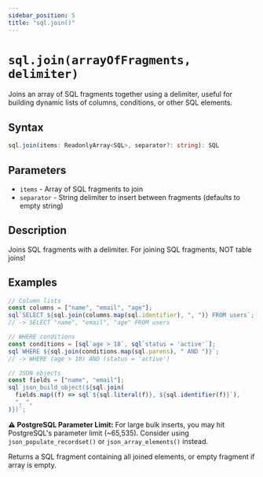 ```yaml
---
sidebar_position: 5
title: "sql.join()"
---
```


# `sql.join(arrayOfFragments, delimiter)`

Joins an array of SQL fragments together using a delimiter, useful for building dynamic lists of columns, conditions, or other SQL elements.

## Syntax

```typescript
sql.join(items: ReadonlyArray<SQL>, separator?: string): SQL
```

## Parameters

- `items` - Array of SQL fragments to join
- `separator` - String delimiter to insert between fragments (defaults to empty string)

## Description

Joins SQL fragments with a delimiter. For joining SQL fragments, NOT table joins!

## Examples

```js
// Column lists
const columns = ["name", "email", "age"];
sql`SELECT ${sql.join(columns.map(sql.identifier), ", ")} FROM users`;
// -> SELECT "name", "email", "age" FROM users

// WHERE conditions
const conditions = [sql`age > 18`, sql`status = 'active'`];
sql`WHERE ${sql.join(conditions.map(sql.parens), " AND ")}`;
// -> WHERE (age > 18) AND (status = 'active')

// JSON objects
const fields = ["name", "email"];
sql`json_build_object(${sql.join(
  fields.map((f) => sql`${sql.literal(f)}, ${sql.identifier(f)}`),
  ", ",
)})`;
```

**⚠️ PostgreSQL Parameter Limit:** For large bulk inserts, you may hit PostgreSQL's parameter limit (~65,535). Consider using `json_populate_recordset()` or `json_array_elements()` instead.

Returns a SQL fragment containing all joined elements, or empty fragment if array is empty.
